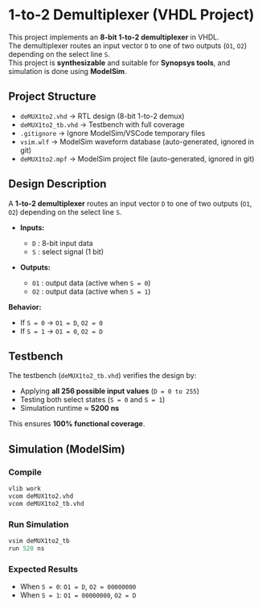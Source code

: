 # 1-to-2 Demultiplexer (VHDL Project)
 
This project implements an **8-bit 1-to-2 demultiplexer** in VHDL.  
The demultiplexer routes an input vector `D` to one of two outputs (`O1`, `O2`) depending on the select line `S`.  
This project is **synthesizable** and suitable for **Synopsys tools**, and simulation is done using **ModelSim**.

## Project Structure
- `deMUX1to2.vhd` → RTL design (8-bit 1-to-2 demux)  
- `deMUX1to2_tb.vhd` → Testbench with full coverage  
- `.gitignore` → Ignore ModelSim/VSCode temporary files  
- `vsim.wlf` → ModelSim waveform database (auto-generated, ignored in git)  
- `deMUX1to2.mpf` → ModelSim project file (auto-generated, ignored in git)



## Design Description
A **1-to-2 demultiplexer** routes an input vector `D` to one of two outputs (`O1`, `O2`) depending on the select line `S`.  

- **Inputs:**
  - `D` : 8-bit input data
  - `S` : select signal (1 bit)

- **Outputs:**
  - `O1` : output data (active when `S = 0`)
  - `O2` : output data (active when `S = 1`)

**Behavior:**
- If `S = 0` → `O1 = D`, `O2 = 0`  
- If `S = 1` → `O1 = 0`, `O2 = D`  



## Testbench
The testbench (`deMUX1to2_tb.vhd`) verifies the design by:
- Applying **all 256 possible input values** (`D = 0 to 255`)  
- Testing both select states (`S = 0` and `S = 1`)  
- Simulation runtime ≈ **5200 ns**  

This ensures **100% functional coverage**.



## Simulation (ModelSim)

### Compile
```tcl
vlib work
vcom deMUX1to2.vhd
vcom deMUX1to2_tb.vhd
```

### Run Simulation
```tcl
vsim deMUX1to2_tb
run 520 ns
```

### Expected Results
- When `S = 0`: `O1 = D`, `O2 = 00000000`
- When `S = 1`: `O1 = 00000000`, `O2 = D`
